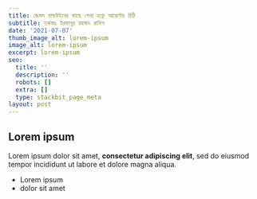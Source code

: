 ```yaml
---
title: জেমস বাল্ডউইনের কাছে লেখা হান্না আরেন্টের চিঠি
subtitle: তর্জমাঃ ইরফানুর রহমান রাফিন
date: '2021-07-07'
thumb_image_alt: lorem-ipsum
image_alt: lorem-ipsum
excerpt: lorem-ipsum
seo:
  title: ''
  description: ''
  robots: []
  extra: []
  type: stackbit_page_meta
layout: post
---
```

## Lorem ipsum

Lorem ipsum dolor sit amet, **consectetur adipiscing elit**, sed do eiusmod tempor incididunt ut labore et dolore magna aliqua.

- Lorem ipsum
- dolor sit amet